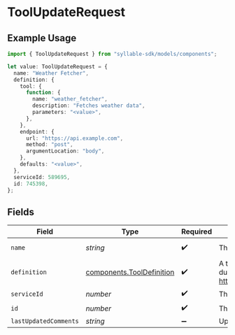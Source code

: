 # ToolUpdateRequest

## Example Usage

```typescript
import { ToolUpdateRequest } from "syllable-sdk/models/components";

let value: ToolUpdateRequest = {
  name: "Weather Fetcher",
  definition: {
    tool: {
      function: {
        name: "weather_fetcher",
        description: "Fetches weather data",
        parameters: "<value>",
      },
    },
    endpoint: {
      url: "https://api.example.com",
      method: "post",
      argumentLocation: "body",
    },
    defaults: "<value>",
  },
  serviceId: 589695,
  id: 745398,
};
```

## Fields

| Field                                                                                                        | Type                                                                                                         | Required                                                                                                     | Description                                                                                                  | Example                                                                                                      |
| ------------------------------------------------------------------------------------------------------------ | ------------------------------------------------------------------------------------------------------------ | ------------------------------------------------------------------------------------------------------------ | ------------------------------------------------------------------------------------------------------------ | ------------------------------------------------------------------------------------------------------------ |
| `name`                                                                                                       | *string*                                                                                                     | :heavy_check_mark:                                                                                           | The name of the tool                                                                                         | Weather Fetcher                                                                                              |
| `definition`                                                                                                 | [components.ToolDefinition](../../models/components/tooldefinition.md)                                       | :heavy_check_mark:                                                                                           | A tool that can be called from an LLM during the conversation. See https://docs.syllable.ai/Resources/Tools. |                                                                                                              |
| `serviceId`                                                                                                  | *number*                                                                                                     | :heavy_check_mark:                                                                                           | The service to which this tool belongs                                                                       |                                                                                                              |
| `id`                                                                                                         | *number*                                                                                                     | :heavy_check_mark:                                                                                           | The ID of the tool                                                                                           |                                                                                                              |
| `lastUpdatedComments`                                                                                        | *string*                                                                                                     | :heavy_minus_sign:                                                                                           | Update comments                                                                                              |                                                                                                              |